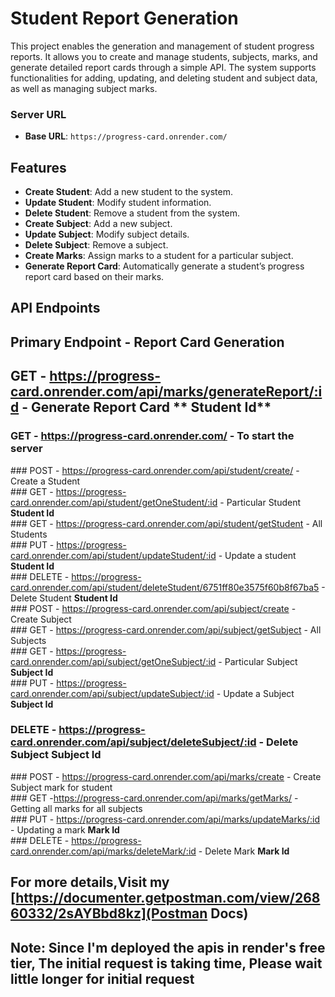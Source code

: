 # Student Report Generation

This project enables the generation and management of student progress reports. It allows you to create and manage students, subjects, marks, and generate detailed report cards through a simple API. The system supports functionalities for adding, updating, and deleting student and subject data, as well as managing subject marks.


### Server URL
- **Base URL**: `https://progress-card.onrender.com/`

## Features
- **Create Student**: Add a new student to the system.
- **Update Student**: Modify student information.
- **Delete Student**: Remove a student from the system.
- **Create Subject**: Add a new subject.
- **Update Subject**: Modify subject details.
- **Delete Subject**: Remove a subject.
- **Create Marks**: Assign marks to a student for a particular subject.
- **Generate Report Card**: Automatically generate a student’s progress report card based on their marks.

## API Endpoints
## Primary Endpoint - Report Card Generation
## GET - https://progress-card.onrender.com/api/marks/generateReport/:id - Generate Report Card ** Student Id**
### GET - https://progress-card.onrender.com/ - To start the server <br/>
﻿### POST - https://progress-card.onrender.com/api/student/create/ - Create a Student <br/>
﻿### GET - https://progress-card.onrender.com/api/student/getOneStudent/:id - Particular Student **Student Id** <br/>
﻿### GET - https://progress-card.onrender.com/api/student/getStudent - All Students <br/>
﻿### PUT - https://progress-card.onrender.com/api/student/updateStudent/:id - Update a student **Student Id** <br/>
﻿### DELETE - https://progress-card.onrender.com/api/student/deleteStudent/6751ff80e3575f60b8f67ba5 - Delete Student **Student Id** <br/>
﻿### POST - https://progress-card.onrender.com/api/subject/create - Create Subject <br/>
﻿### GET - https://progress-card.onrender.com/api/subject/getSubject - All Subjects <br/>
﻿### GET - https://progress-card.onrender.com/api/subject/getOneSubject/:id -  Particular Subject **Subject Id** <br/>
﻿### PUT - https://progress-card.onrender.com/api/subject/updateSubject/:id - Update a Subject **Subject Id** <br/>
### DELETE - https://progress-card.onrender.com/api/subject/deleteSubject/:id - Delete Subject **Subject Id** <br/>
﻿### POST - https://progress-card.onrender.com/api/marks/create - Create Subject mark for student <br/>
﻿### GET -https://progress-card.onrender.com/api/marks/getMarks/ - Getting all marks for all subjects <br/>
﻿### PUT - https://progress-card.onrender.com/api/marks/updateMarks/:id -  Updating a mark **Mark Id** <br/> 
﻿### DELETE - https://progress-card.onrender.com/api/marks/deleteMark/:id - Delete Mark **Mark Id** <br/>

## For more details,Visit my [https://documenter.getpostman.com/view/26860332/2sAYBbd8kz](Postman Docs)

 ## Note: Since I'm deployed the apis in render's free tier, The initial request is taking time, Please wait little longer for initial request
﻿
